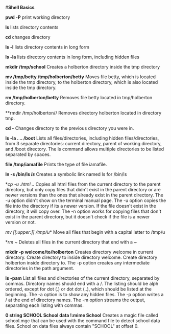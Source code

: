 #**Shell  Basics**

**pwd -P** print working directory

**ls** lists directory contents

**cd** changes directory

**ls -l** lists directory contents in long form

**ls -la** lists directory contents in long form, including hidden files

**mkdir /tmp/school** Creates a holberton directory inside the tmp directory

**mv /tmp/betty /tmp/holberton/betty** Moves file betty, which is located inside the tmp directory, to the holberton directory, which is also located inside the tmp directory.

**rm /tmp/holberton/betty** Removes file betty located in tmp/holberton directory.

**rmdir /tmp/holberton// Removes directory holberton located in directory tmp.

**cd -** Changes directory to the previous directory you were in.

**ls -la . .. /boot** Lists all files/directories, including hidden files/directories, from 3 separate directories: current directory, parent of working directory, and /boot directory. The ls command allows multiple directories to be listed separated by spaces.

**file /tmp/iamafile** Prints the type of file iamafile.

**ln -s /bin/ls _ls_** Creates a symbolic link named ls for /bin/ls

**cp -u *.html ..** Copies all html files from the current directory to the parent directory, but only copy files that didn't exist in the parent directory or are newer versions than the ones that already exist in the parent directory. The -u option didn't show on the terminal manual page. The -u option copies the file into the directory if its a newer version. If the file doesn't exist in the directory, it will copy over. The -n option works for copying files that don't exist in the parent directory, but it doesn't check if the file is a newer version or not.

**mv [[:upper:]]* /tmp/u** Move all files that begin with a capital letter to /tmp/u

**rm *~** Deletes all files in the current directory that end with a ~

**mkdir -p welcome/to/holberton** Creates directory welcome in current directory. Create directory to inside directory welcome. Create directory holberton inside directory to. The -p option creates any intermediate directories in the path argument.

**ls -pam** List all files and directories of the current directory, separated by commas. Directory names should end with a /. The listing should be alph ordered, except for dot (.) or dot dot (..), which should be listed at the beginning. The -a option is to show any hidden files. The -p option writes a / at the end of directory names. The -m option streams the output, separating each listing with commas.

**0 string SCHOOL School data !:mime School** Creates a magic file called school.mgc that can be used with the command file to detect school data files. School on data files always contain "SCHOOL" at offset 0.
